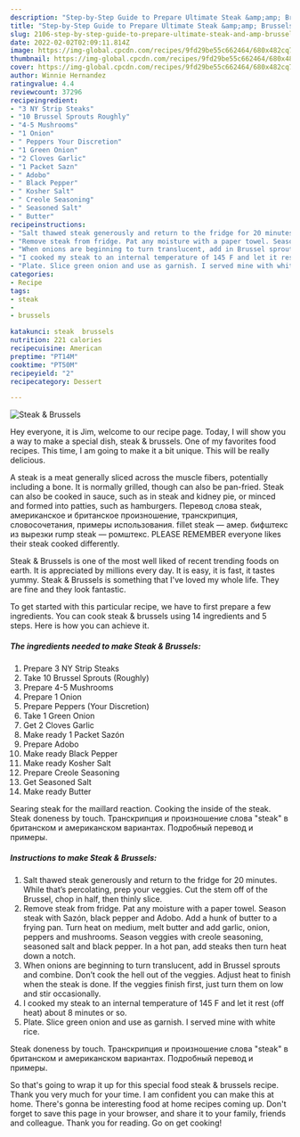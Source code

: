 ```yaml
---
description: "Step-by-Step Guide to Prepare Ultimate Steak &amp;amp; Brussels"
title: "Step-by-Step Guide to Prepare Ultimate Steak &amp;amp; Brussels"
slug: 2106-step-by-step-guide-to-prepare-ultimate-steak-and-amp-brussels
date: 2022-02-02T02:09:11.814Z
image: https://img-global.cpcdn.com/recipes/9fd29be55c662464/680x482cq70/steak-brussels-recipe-main-photo.jpg
thumbnail: https://img-global.cpcdn.com/recipes/9fd29be55c662464/680x482cq70/steak-brussels-recipe-main-photo.jpg
cover: https://img-global.cpcdn.com/recipes/9fd29be55c662464/680x482cq70/steak-brussels-recipe-main-photo.jpg
author: Winnie Hernandez
ratingvalue: 4.4
reviewcount: 37296
recipeingredient:
- "3 NY Strip Steaks"
- "10 Brussel Sprouts Roughly"
- "4-5 Mushrooms"
- "1 Onion"
- " Peppers Your Discretion"
- "1 Green Onion"
- "2 Cloves Garlic"
- "1 Packet Sazn"
- " Adobo"
- " Black Pepper"
- " Kosher Salt"
- " Creole Seasoning"
- " Seasoned Salt"
- " Butter"
recipeinstructions:
- "Salt thawed steak generously and return to the fridge for 20 minutes. While that’s percolating, prep your veggies. Cut the stem off of the Brussel, chop in half, then thinly slice."
- "Remove steak from fridge. Pat any moisture with a paper towel. Season steak with Sazón, black pepper and Adobo. Add a hunk of butter to a frying pan. Turn heat on medium, melt butter and add garlic, onion, peppers and mushrooms. Season veggies with creole seasoning, seasoned salt and black pepper. In a hot pan, add steaks then turn heat down a notch."
- "When onions are beginning to turn translucent, add in Brussel sprouts and combine. Don’t cook the hell out of the veggies. Adjust heat to finish when the steak is done. If the veggies finish first, just turn them on low and stir occasionally."
- "I cooked my steak to an internal temperature of 145 F and let it rest (off heat) about 8 minutes or so."
- "Plate. Slice green onion and use as garnish. I served mine with white rice."
categories:
- Recipe
tags:
- steak
- 
- brussels

katakunci: steak  brussels 
nutrition: 221 calories
recipecuisine: American
preptime: "PT14M"
cooktime: "PT50M"
recipeyield: "2"
recipecategory: Dessert

---
```



![Steak &amp; Brussels](https://img-global.cpcdn.com/recipes/9fd29be55c662464/680x482cq70/steak-brussels-recipe-main-photo.jpg)

Hey everyone, it is Jim, welcome to our recipe page. Today, I will show you a way to make a special dish, steak &amp; brussels. One of my favorites food recipes. This time, I am going to make it a bit unique. This will be really delicious.

A steak is a meat generally sliced across the muscle fibers, potentially including a bone. It is normally grilled, though can also be pan-fried. Steak can also be cooked in sauce, such as in steak and kidney pie, or minced and formed into patties, such as hamburgers. Перевод слова steak, американское и британское произношение, транскрипция, словосочетания, примеры использования. fillet steak — амер. бифштекс из вырезки rump steak — ромштекс. PLEASE REMEMBER everyone likes their steak cooked differently.

Steak &amp; Brussels is one of the most well liked of recent trending foods on earth. It is appreciated by millions every day. It is easy, it is fast, it tastes yummy. Steak &amp; Brussels is something that I've loved my whole life. They are fine and they look fantastic.


To get started with this particular recipe, we have to first prepare a few ingredients. You can cook steak &amp; brussels using 14 ingredients and 5 steps. Here is how you can achieve it.

<!--inarticleads1-->

##### The ingredients needed to make Steak &amp; Brussels:

1. Prepare 3 NY Strip Steaks
1. Take 10 Brussel Sprouts (Roughly)
1. Prepare 4-5 Mushrooms
1. Prepare 1 Onion
1. Prepare  Peppers (Your Discretion)
1. Take 1 Green Onion
1. Get 2 Cloves Garlic
1. Make ready 1 Packet Sazón
1. Prepare  Adobo
1. Make ready  Black Pepper
1. Make ready  Kosher Salt
1. Prepare  Creole Seasoning
1. Get  Seasoned Salt
1. Make ready  Butter


Searing steak for the maillard reaction. Cooking the inside of the steak. Steak doneness by touch. Транскрипция и произношение слова "steak" в британском и американском вариантах. Подробный перевод и примеры. 

<!--inarticleads2-->

##### Instructions to make Steak &amp; Brussels:

1. Salt thawed steak generously and return to the fridge for 20 minutes. While that’s percolating, prep your veggies. Cut the stem off of the Brussel, chop in half, then thinly slice.
1. Remove steak from fridge. Pat any moisture with a paper towel. Season steak with Sazón, black pepper and Adobo. Add a hunk of butter to a frying pan. Turn heat on medium, melt butter and add garlic, onion, peppers and mushrooms. Season veggies with creole seasoning, seasoned salt and black pepper. In a hot pan, add steaks then turn heat down a notch.
1. When onions are beginning to turn translucent, add in Brussel sprouts and combine. Don’t cook the hell out of the veggies. Adjust heat to finish when the steak is done. If the veggies finish first, just turn them on low and stir occasionally.
1. I cooked my steak to an internal temperature of 145 F and let it rest (off heat) about 8 minutes or so.
1. Plate. Slice green onion and use as garnish. I served mine with white rice.


Steak doneness by touch. Транскрипция и произношение слова "steak" в британском и американском вариантах. Подробный перевод и примеры. 

So that's going to wrap it up for this special food steak &amp; brussels recipe. Thank you very much for your time. I am confident you can make this at home. There's gonna be interesting food at home recipes coming up. Don't forget to save this page in your browser, and share it to your family, friends and colleague. Thank you for reading. Go on get cooking!
